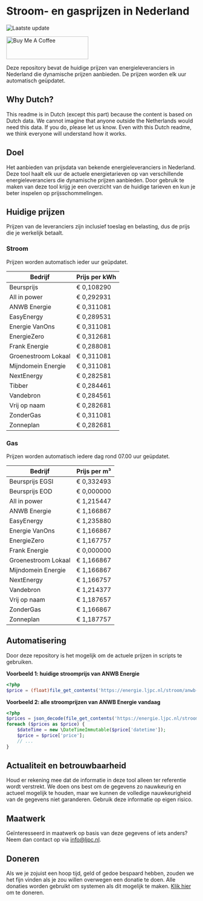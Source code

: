 # Stroom- en gasprijzen in Nederland

![Laatste update](https://img.shields.io/badge/laatste%20update-2024--06--29%2001%3A00%20CET-brightgreen)

<a href="https://www.buymeacoffee.com/Lars-" target="_blank"><img src="https://cdn.buymeacoffee.com/buttons/v2/default-orange.png" alt="Buy Me A Coffee" height="60" style="height: 60px !important;width: 217px !important;" ></a>

Deze repository bevat de huidige prijzen van energieleveranciers in Nederland die dynamische prijzen aanbieden. De prijzen worden elk uur automatisch geüpdatet.

## Why Dutch?

This readme is in Dutch (except this part) because the content is based on Dutch data. We cannot imagine that anyone outside the Netherlands would need this data. If you do, please let us know. Even with this Dutch readme, we think
everyone will understand how it works.

## Doel

Het aanbieden van prijsdata van bekende energieleveranciers in Nederland. Deze tool haalt elk uur de actuele energietarieven op van verschillende energieleveranciers die dynamische prijzen aanbieden. Door gebruik te maken van deze tool
krijg je een overzicht van de huidige tarieven en kun je beter inspelen op prijsschommelingen.

## Huidige prijzen

Prijzen van de leveranciers zijn inclusief toeslag en belasting, dus de prijs die je werkelijk betaalt.

### Stroom

Prijzen worden automatisch ieder uur geüpdatet.

 Bedrijf | Prijs per kWh 
---------|---------------
Beursprijs | € 0,108290
All in power | € 0,292931
ANWB Energie | € 0,311081
EasyEnergy | € 0,289531
Energie VanOns | € 0,311081
EnergieZero | € 0,312681
Frank Energie | € 0,288081
Groenestroom Lokaal | € 0,311081
Mijndomein Energie | € 0,311081
NextEnergy | € 0,282581
Tibber | € 0,284461
Vandebron | € 0,284561
Vrij op naam | € 0,282681
ZonderGas | € 0,311081
Zonneplan | € 0,282681


### Gas

Prijzen worden automatisch iedere dag rond 07.00 uur geüpdatet.

 Bedrijf | Prijs per m³ 
---------|--------------
Beursprijs EGSI | € 0,332493
Beursprijs EOD | € 0,000000
All in power | € 1,215447
ANWB Energie | € 1,166867
EasyEnergy | € 1,235880
Energie VanOns | € 1,166867
EnergieZero | € 1,167757
Frank Energie | € 0,000000
Groenestroom Lokaal | € 1,166867
Mijndomein Energie | € 1,166867
NextEnergy | € 1,166757
Vandebron | € 1,214377
Vrij op naam | € 1,187657
ZonderGas | € 1,166867
Zonneplan | € 1,187757


## Automatisering

Door deze repository is het mogelijk om de actuele prijzen in scripts te gebruiken.

**Voorbeeld 1: huidige stroomprijs van ANWB Energie**

```php
<?php
$price = (float)file_get_contents('https://energie.ljpc.nl/stroom/anwb-energie-nu.txt');

```

**Voorbeeld 2: alle stroomprijzen van ANWB Energie vandaag**

```php
<?php
$prices = json_decode(file_get_contents('https://energie.ljpc.nl/stroom/all-in-power-vandaag.json'),true);
foreach ($prices as $price) {
    $dateTime = new \DateTimeImmutable($price['datetime']);
    $price = $price['price'];
    // ...
}
```

## Actualiteit en betrouwbaarheid

Houd er rekening mee dat de informatie in deze tool alleen ter referentie wordt verstrekt. We doen ons best om de gegevens zo nauwkeurig en actueel mogelijk te houden, maar we kunnen de volledige nauwkeurigheid van de gegevens niet
garanderen. Gebruik deze informatie op eigen risico.

## Maatwerk

Geïnteresseerd in maatwerk op basis van deze gegevens of iets anders? Neem dan contact op
via [info@ljpc.nl](mailto:info@ljpc.nl?subject=Energie%20prijzen).

## Doneren

Als we je zojuist een hoop tijd, geld of gedoe bespaard hebben, zouden we het fijn vinden als je zou willen overwegen een
donatie te doen. Alle donaties worden gebruikt om systemen als dit mogelijk te
maken. [Klik hier](https://www.buymeacoffee.com/Lars-) om te doneren.
